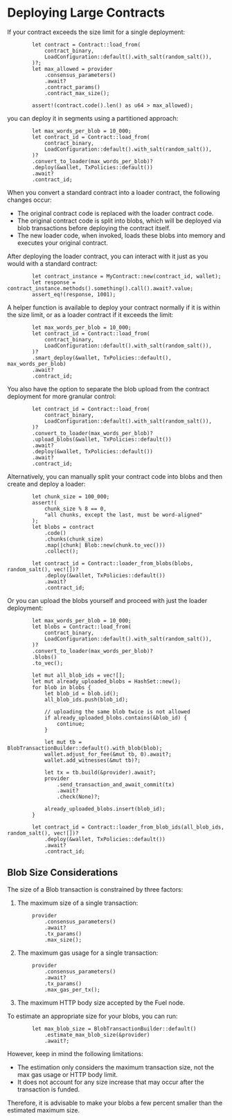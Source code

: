 # Deploying Large Contracts

If your contract exceeds the size limit for a single deployment:

```rust,ignore
        let contract = Contract::load_from(
            contract_binary,
            LoadConfiguration::default().with_salt(random_salt()),
        )?;
        let max_allowed = provider
            .consensus_parameters()
            .await?
            .contract_params()
            .contract_max_size();

        assert!(contract.code().len() as u64 > max_allowed);
```

you can deploy it in segments using a partitioned approach:

```rust,ignore
        let max_words_per_blob = 10_000;
        let contract_id = Contract::load_from(
            contract_binary,
            LoadConfiguration::default().with_salt(random_salt()),
        )?
        .convert_to_loader(max_words_per_blob)?
        .deploy(&wallet, TxPolicies::default())
        .await?
        .contract_id;
```

When you convert a standard contract into a loader contract, the following changes occur:

* The original contract code is replaced with the loader contract code.
* The original contract code is split into blobs, which will be deployed via blob transactions before deploying the contract itself.
* The new loader code, when invoked, loads these blobs into memory and executes your original contract.

After deploying the loader contract, you can interact with it just as you would with a standard contract:

```rust,ignore
        let contract_instance = MyContract::new(contract_id, wallet);
        let response = contract_instance.methods().something().call().await?.value;
        assert_eq!(response, 1001);
```

A helper function is available to deploy your contract normally if it is within the size limit, or as a loader contract if it exceeds the limit:

```rust,ignore
        let max_words_per_blob = 10_000;
        let contract_id = Contract::load_from(
            contract_binary,
            LoadConfiguration::default().with_salt(random_salt()),
        )?
        .smart_deploy(&wallet, TxPolicies::default(), max_words_per_blob)
        .await?
        .contract_id;
```

You also have the option to separate the blob upload from the contract deployment for more granular control:

```rust,ignore
        let contract_id = Contract::load_from(
            contract_binary,
            LoadConfiguration::default().with_salt(random_salt()),
        )?
        .convert_to_loader(max_words_per_blob)?
        .upload_blobs(&wallet, TxPolicies::default())
        .await?
        .deploy(&wallet, TxPolicies::default())
        .await?
        .contract_id;
```

Alternatively, you can manually split your contract code into blobs and then create and deploy a loader:

```rust,ignore
        let chunk_size = 100_000;
        assert!(
            chunk_size % 8 == 0,
            "all chunks, except the last, must be word-aligned"
        );
        let blobs = contract
            .code()
            .chunks(chunk_size)
            .map(|chunk| Blob::new(chunk.to_vec()))
            .collect();

        let contract_id = Contract::loader_from_blobs(blobs, random_salt(), vec![])?
            .deploy(&wallet, TxPolicies::default())
            .await?
            .contract_id;
```

Or you can upload the blobs yourself and proceed with just the loader deployment:

```rust,ignore
        let max_words_per_blob = 10_000;
        let blobs = Contract::load_from(
            contract_binary,
            LoadConfiguration::default().with_salt(random_salt()),
        )?
        .convert_to_loader(max_words_per_blob)?
        .blobs()
        .to_vec();

        let mut all_blob_ids = vec![];
        let mut already_uploaded_blobs = HashSet::new();
        for blob in blobs {
            let blob_id = blob.id();
            all_blob_ids.push(blob_id);

            // uploading the same blob twice is not allowed
            if already_uploaded_blobs.contains(&blob_id) {
                continue;
            }

            let mut tb = BlobTransactionBuilder::default().with_blob(blob);
            wallet.adjust_for_fee(&mut tb, 0).await?;
            wallet.add_witnesses(&mut tb)?;

            let tx = tb.build(&provider).await?;
            provider
                .send_transaction_and_await_commit(tx)
                .await?
                .check(None)?;

            already_uploaded_blobs.insert(blob_id);
        }

        let contract_id = Contract::loader_from_blob_ids(all_blob_ids, random_salt(), vec![])?
            .deploy(&wallet, TxPolicies::default())
            .await?
            .contract_id;
```

## Blob Size Considerations

The size of a Blob transaction is constrained by three factors:

<!--Needed to disable lints because the multiline ordered list is messing with the linter. It keeps suggesting that each item is a start of a new list.-->
<!-- markdownlint-disable -->
1. The maximum size of a single transaction:

```rust,ignore
        provider
            .consensus_parameters()
            .await?
            .tx_params()
            .max_size();
```

2. The maximum gas usage for a single transaction:

```rust,ignore
        provider
            .consensus_parameters()
            .await?
            .tx_params()
            .max_gas_per_tx();
```

3. The maximum HTTP body size accepted by the Fuel node.

To estimate an appropriate size for your blobs, you can run:

```rust,ignore
        let max_blob_size = BlobTransactionBuilder::default()
            .estimate_max_blob_size(&provider)
            .await?;
```
<!-- markdownlint-restore -->

However, keep in mind the following limitations:

* The estimation only considers the maximum transaction size, not the max gas usage or HTTP body limit.
* It does not account for any size increase that may occur after the transaction is funded.

Therefore, it is advisable to make your blobs a few percent smaller than the estimated maximum size.
